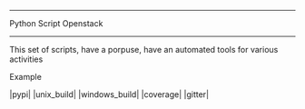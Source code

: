 ****************************************
Python Script Openstack 
****************************************

This set of scripts, have a porpuse, have an automated tools for various activities 

Example

|pypi| |unix_build| |windows_build| |coverage| |gitter|
